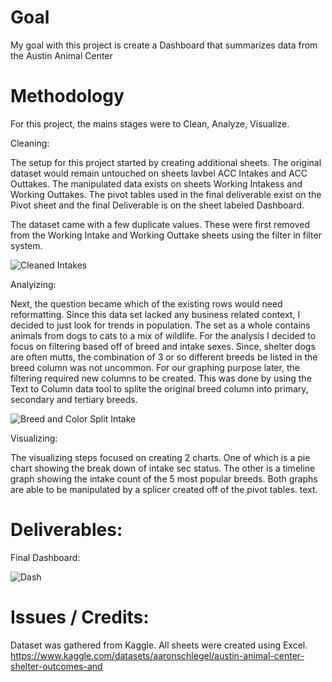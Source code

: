 # Goal
My goal with this project is create a Dashboard that summarizes data from the Austin Animal Center

# Methodology
For this project, the mains stages were to Clean, Analyze, Visualize. 

Cleaning: 

The setup for this project started by creating additional sheets. The original dataset would remain untouched on sheets lavbel ACC Intakes and ACC Outtakes. The manipulated data exists on sheets Working Intakess and Working Outtakes. The pivot tables used in the final deliverable exist on the Pivot sheet and the final Deliverable is on the sheet labeled Dashboard. 

The dataset came with a few duplicate values. These were first removed from the Working Intake and Working Outtake sheets using the filter in filter system. 

![Cleaned Intakes](https://github.com/Mchapa817/shelter_workbook/assets/124482275/fa94b87d-2610-4a89-9fb7-5d2ef6dd2c9b)

Analyizing: 

Next, the question became which of the existing rows would need reformatting. Since this data set lacked any business related context, I decided to just look for trends in population. The set as a whole contains animals from dogs to cats to a mix of wildlife. For the analysis I decided to focus on filtering based off of breed and intake sexes. Since, shelter dogs are often mutts, the combination of 3 or so different breeds be listed in the breed column was not uncommon. For our graphing purpose later, the filtering required new columns to be created. This was done by using the Text to Column data tool to splite the original breed column into primary, secondary and tertiary breeds. 

![Breed and Color Split Intake](https://github.com/Mchapa817/shelter_workbook/assets/124482275/dd4f4788-3611-4fec-a5d8-abae1f732228)

Visualizing:

The visualizing steps focused on creating 2 charts. One of which is a pie chart showing the break down of intake sec status. The other is a timeline graph showing the intake count of the 5 most popular breeds. Both graphs are able to be manipulated by a splicer created off of the pivot tables. 
text. 

# Deliverables:
Final Dashboard: 

![Dash](https://github.com/Mchapa817/shelter_workbook/assets/124482275/8becbbbc-24ca-4d8f-9fa8-5285e302911a)

# Issues / Credits:
Dataset was gathered from Kaggle. All sheets were created using Excel.
https://www.kaggle.com/datasets/aaronschlegel/austin-animal-center-shelter-outcomes-and
